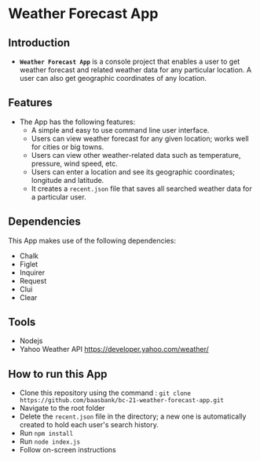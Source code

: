 # Weather Forecast App

## Introduction

* **`Weather Forecast App`** is a console project that enables a user to get weather forecast and related weather data for any particular location. A user can also get geographic coordinates of any location.

## Features
* The App has the following features:
  * A simple and easy to use command line user interface.
  * Users can view weather forecast for any given location; works well for cities or big towns.
  * Users can view other weather-related data such as temperature, pressure, wind speed, etc.
  * Users can enter a location and see its geographic coordinates; longitude and latitude.
  * It creates a `recent.json` file that saves all searched weather data for a particular user.
  
## Dependencies
This App makes use of the following dependencies:
* Chalk
* Figlet
* Inquirer
* Request
* Clui
* Clear

## Tools
* Nodejs
* Yahoo Weather API
  https://developer.yahoo.com/weather/

## How to run this App
+ Clone this repository using the command : `git clone https://github.com/baasbank/bc-21-weather-forecast-app.git`
+ Navigate to the root folder
+ Delete the `recent.json` file in the directory; a new one is automatically created to hold each user's search history.
+ Run  `npm install`
+ Run  `node index.js`
+ Follow on-screen instructions








